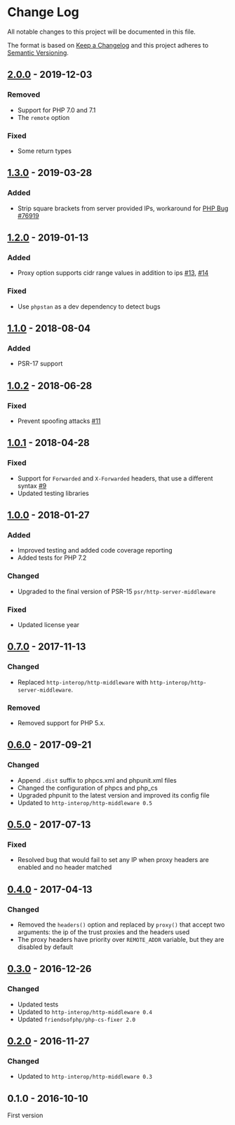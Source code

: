 # Change Log

All notable changes to this project will be documented in this file.

The format is based on [Keep a Changelog](http://keepachangelog.com/)
and this project adheres to [Semantic Versioning](http://semver.org/).

## [2.0.0] - 2019-12-03
### Removed
- Support for PHP 7.0 and 7.1
- The `remote` option

### Fixed
- Some return types

## [1.3.0] - 2019-03-28
### Added
- Strip square brackets from server provided IPs, workaround for [PHP Bug #76919](https://bugs.php.net/bug.php?id=76919)

## [1.2.0] - 2019-01-13
### Added
- Proxy option supports cidr range values in addition to ips [#13], [#14]

### Fixed
- Use `phpstan` as a dev dependency to detect bugs

## [1.1.0] - 2018-08-04
### Added
- PSR-17 support

## [1.0.2] - 2018-06-28
### Fixed
- Prevent spoofing attacks [#11]

## [1.0.1] - 2018-04-28
### Fixed
- Support for `Forwarded` and `X-Forwarded` headers, that use a different syntax [#9]
- Updated testing libraries

## [1.0.0] - 2018-01-27
### Added
- Improved testing and added code coverage reporting
- Added tests for PHP 7.2

### Changed
- Upgraded to the final version of PSR-15 `psr/http-server-middleware`

### Fixed
- Updated license year

## [0.7.0] - 2017-11-13
### Changed
- Replaced `http-interop/http-middleware` with  `http-interop/http-server-middleware`.

### Removed
- Removed support for PHP 5.x.

## [0.6.0] - 2017-09-21
### Changed
- Append `.dist` suffix to phpcs.xml and phpunit.xml files
- Changed the configuration of phpcs and php_cs
- Upgraded phpunit to the latest version and improved its config file
- Updated to `http-interop/http-middleware 0.5`

## [0.5.0] - 2017-07-13
### Fixed
- Resolved bug that would fail to set any IP when proxy headers are enabled and no header matched

## [0.4.0] - 2017-04-13
### Changed
- Removed the `headers()` option and replaced by `proxy()` that accept two arguments: the ip of the trust proxies and the headers used
- The proxy headers have priority over `REMOTE_ADDR` variable, but they are disabled by default

## [0.3.0] - 2016-12-26
### Changed
- Updated tests
- Updated to `http-interop/http-middleware 0.4`
- Updated `friendsofphp/php-cs-fixer 2.0`

## [0.2.0] - 2016-11-27
### Changed
- Updated to `http-interop/http-middleware 0.3`

## 0.1.0 - 2016-10-10
First version

[#9]: https://github.com/middlewares/client-ip/issues/9
[#11]: https://github.com/middlewares/client-ip/issues/11
[#13]: https://github.com/middlewares/client-ip/issues/13
[#14]: https://github.com/middlewares/client-ip/issues/14

[2.0.0]: https://github.com/middlewares/client-ip/compare/v1.3.0...v2.0.0
[1.3.0]: https://github.com/middlewares/client-ip/compare/v1.2.0...v1.3.0
[1.2.0]: https://github.com/middlewares/client-ip/compare/v1.1.0...v1.2.0
[1.1.0]: https://github.com/middlewares/client-ip/compare/v1.0.2...v1.1.0
[1.0.2]: https://github.com/middlewares/client-ip/compare/v1.0.1...v1.0.2
[1.0.1]: https://github.com/middlewares/client-ip/compare/v1.0.0...v1.0.1
[1.0.0]: https://github.com/middlewares/client-ip/compare/v0.7.0...v1.0.0
[0.7.0]: https://github.com/middlewares/client-ip/compare/v0.6.0...v0.7.0
[0.6.0]: https://github.com/middlewares/client-ip/compare/v0.5.0...v0.6.0
[0.5.0]: https://github.com/middlewares/client-ip/compare/v0.4.0...v0.5.0
[0.4.0]: https://github.com/middlewares/client-ip/compare/v0.3.0...v0.4.0
[0.3.0]: https://github.com/middlewares/client-ip/compare/v0.2.0...v0.3.0
[0.2.0]: https://github.com/middlewares/client-ip/compare/v0.1.0...v0.2.0
